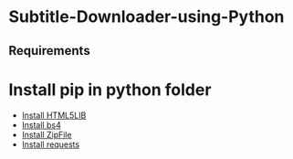 # Subtitle-Downloader-using-Python
## Requirements
# Install pip  in python folder
<ul>
  <li> <a href = "https://pypi.org/project/html5lib/">Install HTML5LIB </a> </li>
  <li> <a href = "https://pypi.org/project/beautifulsoup4/">Install bs4 </a> </li>
  <li> <a href = "pip install zipfile36">Install ZipFile </a> </li> 
  <li> <a href = "https://pypi.org/project/requests/">Install requests </a> </li> 
    
</ul>
